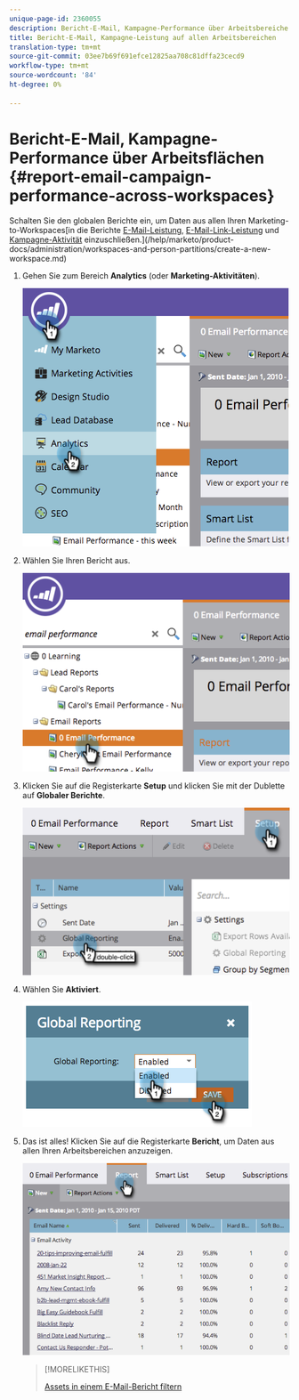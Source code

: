 ```yaml
---
unique-page-id: 2360055
description: Bericht-E-Mail, Kampagne-Performance über Arbeitsbereiche - Marketing-Dokumente - Produktdokumentation
title: Bericht-E-Mail, Kampagne-Leistung auf allen Arbeitsbereichen
translation-type: tm+mt
source-git-commit: 03ee7b69f691efce12825aa708c81dffa23cecd9
workflow-type: tm+mt
source-wordcount: '84'
ht-degree: 0%

---
```



# Bericht-E-Mail, Kampagne-Performance über Arbeitsflächen {#report-email-campaign-performance-across-workspaces}

Schalten Sie den globalen Berichte ein, um Daten aus allen Ihren Marketing-to-Workspaces[in die Berichte [E-Mail-Leistung](/help/marketo/product-docs/email-marketing/email-programs/email-program-data/email-performance-report.md), [E-Mail-Link-Leistung](/help/marketo/product-docs/email-marketing/email-programs/email-program-data/email-link-performance-report.md) und [Kampagne-Aktivität](/help/marketo/product-docs/reporting/basic-reporting/report-types/campaign-activity-report.md) einzuschließen.](/help/marketo/product-docs/administration/workspaces-and-person-partitions/create-a-new-workspace.md)

1. Gehen Sie zum Bereich **Analytics** (oder **Marketing-Aktivitäten**).

   ![](assets/image2014-9-16-16-3a4-3a46.png)

1. Wählen Sie Ihren Bericht aus.

   ![](assets/image2014-9-16-16-3a4-3a51.png)

1. Klicken Sie auf die Registerkarte **Setup** und klicken Sie mit der Dublette auf **Globaler Berichte**.

   ![](assets/image2014-9-16-16-3a4-3a58.png)

1. Wählen Sie **Aktiviert**.

   ![](assets/image2014-9-16-16-3a5-3a4.png)

1. Das ist alles! Klicken Sie auf die Registerkarte **Bericht**, um Daten aus allen Ihren Arbeitsbereichen anzuzeigen.

   ![](assets/image2014-9-16-16-3a5-3a8.png)

   >[!MORELIKETHIS]
   >
   >[Assets in einem E-Mail-Bericht filtern](/help/marketo/product-docs/reporting/basic-reporting/report-activity/filter-assets-in-an-email-report.md)
